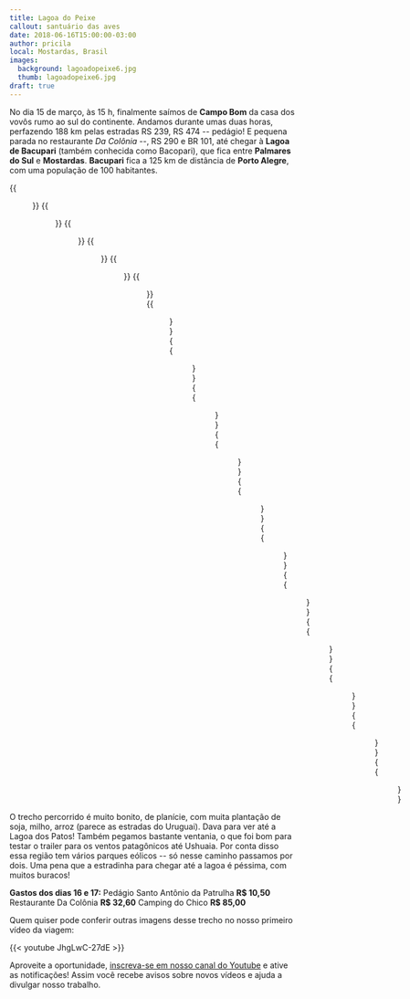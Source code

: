 ```yaml
---
title: Lagoa do Peixe
callout: santuário das aves
date: 2018-06-16T15:00:00-03:00
author: pricila
local: Mostardas, Brasil
images:
  background: lagoadopeixe6.jpg
  thumb: lagoadopeixe6.jpg
draft: true
---
```


No dia 15 de março, às 15 h, finalmente saímos de **Campo Bom** da casa dos vovôs rumo ao sul do continente. Andamos durante umas duas horas, perfazendo 188 km pelas estradas RS 239, RS 474 -- pedágio! E pequena parada no restaurante *Da Colônia* --, RS 290 e BR 101, até chegar à **Lagoa de Bacupari** (também conhecida como Bacopari), que fica entre **Palmares do Sul** e **Mostardas**. **Bacupari** fica a 125 km de distância de **Porto Alegre**, com uma população de 100 habitantes.

<div class="clearfix">
{{<figure "lagoadopeixe1.jpg" "" "float-left">}}
{{<figure "lagoadopeixe2.jpg" "" "float-right">}}
{{<figure "lagoadopeixe3.jpg" "" "float-left">}}
{{<figure "lagoadopeixe4.jpg" "" "float-right">}}
{{<figure "lagoadopeixe5.jpg" "" "float-left">}}
{{<figure "lagoadopeixe6.jpg" "" "float-right">}}
{{<figure "lagoadopeixe7.jpg" "" "float-left">}}
{{<figure "lagoadopeixe8.jpg" "" "float-right">}}
{{<figure "lagoadopeixe9.jpg" "" "float-left">}}
{{<figure "lagoadopeixe10.jpg" "" "float-right">}}
{{<figure "lagoadopeixe11.jpg" "" "float-left">}}
{{<figure "lagoadopeixe12.jpg" "" "float-right">}}
{{<figure "mostardas1.jpg" "" "float-left">}}
{{<figure "mostardas2.jpg" "" "float-right">}}
{{<figure "mostardas3.jpg" "" "float-left">}}
{{<figure "lagoadopeixe2a.jpg" "" "float-right">}}
{{<figure "lagoadopeixe2b.jpg" "" "float-left">}}
</div>

O trecho percorrido é muito bonito, de planície, com muita plantação de soja, milho, arroz (parece as estradas do Uruguai). Dava para ver até a Lagoa dos Patos! Também pegamos bastante ventania, o que foi bom para testar o trailer para os ventos patagônicos até Ushuaia. Por conta disso essa região tem vários parques eólicos -- só nesse caminho passamos por dois. Uma pena que a estradinha para chegar até a lagoa é péssima, com muitos buracos!


**Gastos dos dias 16 e 17:**
Pedágio Santo Antônio da Patrulha **R$ 10,50**
Restaurante Da Colônia **R$ 32,60**
Camping do Chico **R$ 85,00**

Quem quiser pode conferir outras imagens desse trecho no nosso primeiro vídeo da viagem:

{{< youtube JhgLwC-27dE >}} 

Aproveite a oportunidade, [inscreva-se em nosso canal do Youtube](https://www.youtube.com/6overlanders?sub_confirmation=1) e ative as notificações! Assim você recebe avisos sobre novos vídeos e ajuda a divulgar nosso trabalho.
